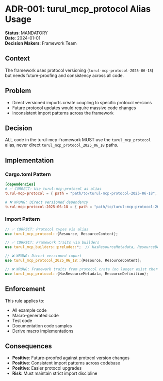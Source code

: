 # ADR-001: turul_mcp_protocol Alias Usage

**Status**: MANDATORY  
**Date**: 2024-01-01  
**Decision Makers**: Framework Team

## Context

The framework uses protocol versioning (`turul-mcp-protocol-2025-06-18`) but needs future-proofing and consistency across all code.

## Problem

- Direct versioned imports create coupling to specific protocol versions
- Future protocol updates would require massive code changes
- Inconsistent import patterns across the framework

## Decision

ALL code in the turul-mcp-framework MUST use the `turul_mcp_protocol` alias, never direct `turul_mcp_protocol_2025_06_18` paths.

## Implementation

### Cargo.toml Pattern
```toml
[dependencies]
# ✅ CORRECT: Use turul-mcp-protocol as alias
turul-mcp-protocol = { path = "path/to/turul-mcp-protocol-2025-06-18", package = "turul-mcp-protocol-2025-06-18" }

# ❌ WRONG: Direct versioned dependency  
turul-mcp-protocol-2025-06-18 = { path = "path/to/turul-mcp-protocol-2025-06-18" }
```

### Import Pattern
```rust
// ✅ CORRECT: Protocol types via alias
use turul_mcp_protocol::{Resource, ResourceContent};

// ✅ CORRECT: Framework traits via builders
use turul_mcp_builders::prelude::*;  // HasResourceMetadata, ResourceDefinition, etc.

// ❌ WRONG: Direct versioned import
use turul_mcp_protocol_2025_06_18::{Resource, ResourceContent};

// ❌ WRONG: Framework traits from protocol crate (no longer exist there)
use turul_mcp_protocol::{HasResourceMetadata, ResourceDefinition};
```

## Enforcement

This rule applies to:
- All example code
- Macro-generated code  
- Test code
- Documentation code samples
- Derive macro implementations

## Consequences

- **Positive**: Future-proofed against protocol version changes
- **Positive**: Consistent import patterns across codebase
- **Positive**: Easier protocol upgrades
- **Risk**: Must maintain strict import discipline
